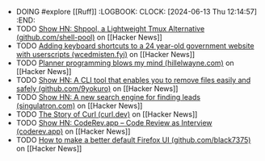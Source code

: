 - DOING #explore [[Ruff]]
  :LOGBOOK:
  CLOCK: [2024-06-13 Thu 12:14:57]
  :END:
- TODO [Show HN: Shpool, a Lightweight Tmux Alternative (github.com/shell-pool)](https://news.ycombinator.com/item?id=40669337) on [[Hacker News]]
- TODO [Adding keyboard shortcuts to a 24 year-old government website with userscripts (wcedmisten.fyi)](https://news.ycombinator.com/item?id=39440025) on [[Hacker News]]
- TODO [Planner programming blows my mind (hillelwayne.com)](https://news.ycombinator.com/item?id=39444282) on [[Hacker News]]
- TODO [Show HN: A CLI tool that enables you to remove files easily and safely (github.com/9yokuro)](https://news.ycombinator.com/item?id=39439678) on [[Hacker News]]
- TODO [Show HN: A new search engine for finding leads (singulatron.com)](https://news.ycombinator.com/item?id=39430434) on [[Hacker News]]
- TODO [The Story of Curl (curl.dev)](https://news.ycombinator.com/item?id=39435244) on [[Hacker News]]
- TODO [Show HN: CodeRev.app – Code Review as Interview (coderev.app)](https://news.ycombinator.com/item?id=39428766) on [[Hacker News]]
- TODO [How to make a better default Firefox UI (github.com/black7375)](https://news.ycombinator.com/item?id=39428409) on [[Hacker News]]